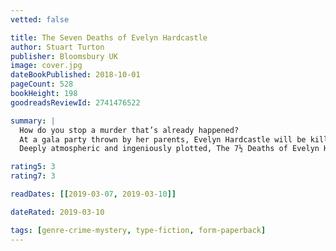 ```yaml
---
vetted: false

title: The Seven Deaths of Evelyn Hardcastle
author: Stuart Turton
publisher: Bloomsbury UK
image: cover.jpg
dateBookPublished: 2018-10-01
pageCount: 528
bookHeight: 198
goodreadsReviewId: 2741476522

summary: |
  How do you stop a murder that’s already happened?
  At a gala party thrown by her parents, Evelyn Hardcastle will be killed--again. She's been murdered hundreds of times, and each day, Aiden Bishop is too late to save her. Doomed to repeat the same day over and over, Aiden's only escape is to solve Evelyn Hardcastle's murder and conquer the shadows of an enemy he struggles to even comprehend--but nothing and no one are quite what they seem.
  Deeply atmospheric and ingeniously plotted, The 7½ Deaths of Evelyn Hardcastle is a highly original debut that will appeal to fans of Kate Atkinson and Agatha Christie.

rating5: 3
rating7: 3

readDates: [[2019-03-07, 2019-03-10]]

dateRated: 2019-03-10

tags: [genre-crime-mystery, type-fiction, form-paperback]
---
```


